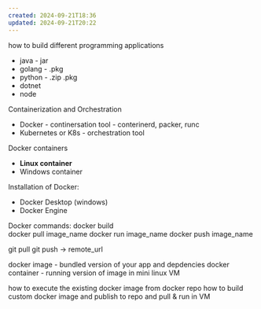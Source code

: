 ```yaml
---
created: 2024-09-21T18:36
updated: 2024-09-21T20:22
---
```



how to build different programming applications
-  java - jar
- golang - .pkg
- python - .zip .pkg
- dotnet
- node

Containerization and Orchestration
-  Docker - continersation tool - conterinerd, packer, runc
- Kubernetes or K8s - orchestration tool

Docker containers
- **Linux container**
- Windows container

Installation of Docker:
- Docker Desktop (windows)
- Docker Engine

Docker commands:
docker build  
docker pull image_name
docker run image_name
docker push image_name

git pull
git push -> remote_url


docker image - bundled version of your app and depdencies
docker container - running version of image in mini linux VM

how to execute the existing docker image from docker repo
how to build custom docker image and publish to repo and pull & run in VM